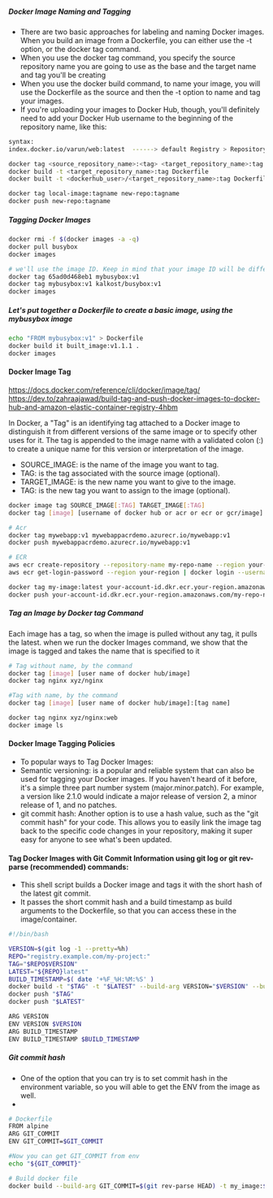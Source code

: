 ##### Docker Image Naming and Tagging
- There are two basic approaches for labeling and naming Docker images. When you build an image from a Dockerfile, you can either use the -t option, or the docker tag command.
- When you use the docker tag command, you specify the source repository name you are going to use as the base and the target name and tag you'll be creating
- When you use the docker build command, to name your image, you will use the Dockerfile as the source and then the -t option to name and tag your images.
- If you're uploading your images to Docker Hub, though, you'll definitely need to add your Docker Hub username to the beginning of the repository name, like this:

``````sh
syntax:
index.docker.io/varun/web:latest  ------> default Registry > Repository > Image Tag

docker tag <source_repository_name>:<tag> <target_repository_name>:tag
docker build -t <target_repository_name>:tag Dockerfile
docker built -t <dockerhub_user>/<target_repository_name>:tag Dockerfile

docker tag local-image:tagname new-repo:tagname
docker push new-repo:tagname

``````
##### Tagging Docker Images

``````sh
docker rmi -f $(docker images -a -q)
docker pull busybox
docker images

# we'll use the image ID. Keep in mind that your image ID will be different from the one I use in the example.
docker tag 65ad0d468eb1 mybusybox:v1
docker tag mybusybox:v1 kalkost/busybox:v1
docker images

``````
##### Let's put together a Dockerfile to create a basic image, using the mybusybox image

``````sh
echo "FROM mybusybox:v1" > Dockerfile
docker build it built_image:v1.1.1 .
docker images

``````
#### Docker Image Tag

https://docs.docker.com/reference/cli/docker/image/tag/
https://dev.to/zahraajawad/build-tag-and-push-docker-images-to-docker-hub-and-amazon-elastic-container-registry-4hbm

In Docker, a "Tag" is an identifying tag attached to a Docker image to distinguish it from different versions of the same image
or to specify other uses for it.
The tag is appended to the image name with a validated colon (:) to create a unique name for this version or interpretation of the image.

- SOURCE_IMAGE: is the name of the image you want to tag.
- TAG: is the tag associated with the source image (optional).
- TARGET_IMAGE: is the new name you want to give to the image.
- TAG: is the new tag you want to assign to the image (optional).

``````sh
docker image tag SOURCE_IMAGE[:TAG] TARGET_IMAGE[:TAG]
docker tag [image] [username of docker hub or acr or ecr or gcr/image]:[tag name]

# Acr
docker tag mywebapp:v1 mywebappacrdemo.azurecr.io/mywebapp:v1
docker push mywebappacrdemo.azurecr.io/mywebapp:v1

# ECR
aws ecr create-repository --repository-name my-repo-name --region your- region
aws ecr get-login-password --region your-region | docker login --username AWS --password-stdin your-account-id.dkr.ecr.your-region.amazonaws.com

docker tag my-image:latest your-account-id.dkr.ecr.your-region.amazonaws.com/my-repo-name:latest
docker push your-account-id.dkr.ecr.your-region.amazonaws.com/my-repo-name:latest
``````

##### Tag an Image by Docker tag Command
Each image has a tag, so when the image is pulled without any tag, it pulls the latest.
when we run the docker Images command, we show that the image is tagged and takes the name that is specified to it

``````sh
# Tag without name, by the command
docker tag [image] [user name of docker hub/image]
docker tag nginx xyz/nginx

#Tag with name, by the command
docker tag [image] [user name of docker hub/image]:[tag name]

docker tag nginx xyz/nginx:web
docker image ls

``````
#### Docker Image Tagging Policies
- To popular ways to Tag Docker Images:
- Semantic versioning: is a popular and reliable system that can also be used for tagging your Docker images. If you haven't heard of it before, it's a simple three part number system (major.minor.patch). For example, a version like 2.1.0 would indicate a major release of version 2, a minor release of 1, and no patches.
- git commit hash: Another option is to use a hash value, such as the "git commit hash" for your code. This allows you to easily link the image tag back to the specific code changes in your repository, making it super easy for anyone to see what's been updated.

#### Tag Docker Images with Git Commit Information using git log or git rev-parse (recommended) commands:
- This shell script builds a Docker image and tags it with the short hash of the latest git commit.
- It passes the short commit hash and a build timestamp as build arguments to the Dockerfile, so that you can access these in the image/container.
``````sh
#!/bin/bash

VERSION=$(git log -1 --pretty=%h)
REPO="registry.example.com/my-project:"
TAG="$REPO$VERSION"
LATEST="${REPO}latest"
BUILD_TIMESTAMP=$( date '+%F_%H:%M:%S' )
docker build -t "$TAG" -t "$LATEST" --build-arg VERSION="$VERSION" --build-arg BUILD_TIMESTAMP="$BUILD_TIMESTAMP" . 
docker push "$TAG" 
docker push "$LATEST"

ARG VERSION
ENV VERSION $VERSION
ARG BUILD_TIMESTAMP
ENV BUILD_TIMESTAMP $BUILD_TIMESTAMP

``````
##### Git commit hash
- One of the option that you can try is to set commit hash in the environment variable, so you will able to get the ENV from the image as well.
- 
``````sh
# Dockerfile
FROM alpine
ARG GIT_COMMIT
ENV GIT_COMMIT=$GIT_COMMIT

#Now you can get GIT_COMMIT from env
echo "${GIT_COMMIT}"

# Build docker file
docker build --build-arg GIT_COMMIT=$(git rev-parse HEAD) -t my_image:$(git rev-parse HEAD) <path to Dockerfile>
``````
#### 

``````sh

``````
